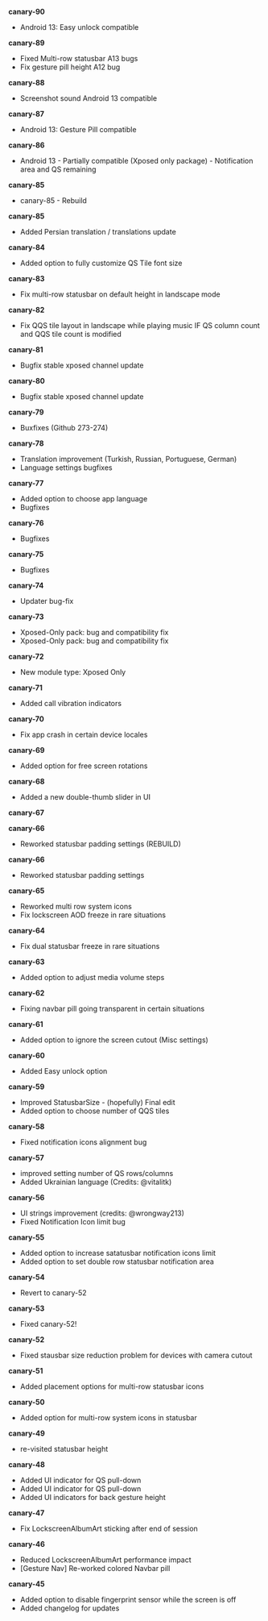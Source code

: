 **canary-90**  
- Android 13: Easy unlock compatible  
  
**canary-89**  
- Fixed Multi-row statusbar A13 bugs  
- Fix gesture pill height A12 bug  
  
**canary-88**  
- Screenshot sound Android 13 compatible  
  
**canary-87**  
- Android 13: Gesture Pill compatible  
  
**canary-86**  
- Android 13 - Partially compatible (Xposed only package) - Notification area and QS remaining  
  
**canary-85**  
- canary-85 - Rebuild  
  
**canary-85**  
- Added Persian translation / translations update  
  
**canary-84**  
- Added option to fully customize QS Tile font size  
  
**canary-83**  
- Fix multi-row statusbar on default height in landscape mode  
  
**canary-82**  
- Fix QQS tile layout in landscape while playing music IF QS column count and QQS tile count is modified  
  
**canary-81**  
- Bugfix stable xposed channel update  
  
**canary-80**  
- Bugfix stable xposed channel update  
  
**canary-79**  
- Buxfixes (Github 273-274)  
  
**canary-78**  
- Translation improvement (Turkish, Russian, Portuguese, German)  
- Language settings bugfixes  
  
**canary-77**  
- Added option to choose app language  
- Bugfixes  
  
**canary-76**  
- Bugfixes  
  
**canary-75**  
- Bugfixes  
  
**canary-74**  
- Updater bug-fix  
  
**canary-73**  
- Xposed-Only pack: bug and compatibility fix  
- Xposed-Only pack: bug and compatibility fix  
  
**canary-72**  
- New module type: Xposed Only  
  
**canary-71**  
- Added call vibration indicators  
  
**canary-70**  
- Fix app crash in certain device locales  
  
**canary-69**  
- Added option for free screen rotations  
  
**canary-68**  
- Added a new double-thumb slider in UI  
  
**canary-67**  
  
**canary-66**  
- Reworked statusbar padding settings (REBUILD)  
  
**canary-66**  
- Reworked statusbar padding settings  
  
**canary-65**  
- Reworked multi row system icons  
- Fix lockscreen AOD freeze in rare situations  
  
**canary-64**  
- Fix dual statusbar freeze in rare situations  
  
**canary-63**  
- Added option to adjust media volume steps  
  
**canary-62**  
- Fixing navbar pill going transparent in certain situations  
  
**canary-61**  
- Added option to ignore the screen cutout (Misc settings)  
  
**canary-60**  
- Added Easy unlock option  
  
**canary-59**  
- Improved StatusbarSize - (hopefully) Final edit  
- Added option to choose number of QQS tiles  
  
**canary-58**  
- Fixed notification icons alignment bug  
  
**canary-57**  
- improved setting number of QS rows/columns  
- Added Ukrainian language (Credits: @vitalitk)  
  
**canary-56**  
- UI strings improvement (credits: @wrongway213)  
- Fixed Notification Icon limit bug  
  
**canary-55**  
- Added option to increase satatusbar notification icons limit  
- Added option to set double row statusbar notification area  
  
**canary-54**  
- Revert to canary-52  
  
**canary-53**  
- Fixed canary-52!  
  
**canary-52**  
- Fixed stausbar size reduction problem for devices with camera cutout  
  
**canary-51**  
- Added placement options for multi-row statusbar icons  
  
**canary-50**  
- Added option for multi-row system icons in statusbar  
  
**canary-49**  
- re-visited statusbar height  
  
**canary-48**  
- Added UI indicator for QS pull-down  
- Added UI indicator for QS pull-down  
- Added UI indicators for back gesture height  
  
**canary-47**  
- Fix LockscreenAlbumArt sticking after end of session  
  
**canary-46**  
- Reduced LockscreenAlbumArt performance impact  
- [Gesture Nav] Re-worked colored Navbar pill  
  
**canary-45**  
- Added option to disable fingerprint sensor while the screen is off  
- Added changelog for updates  


